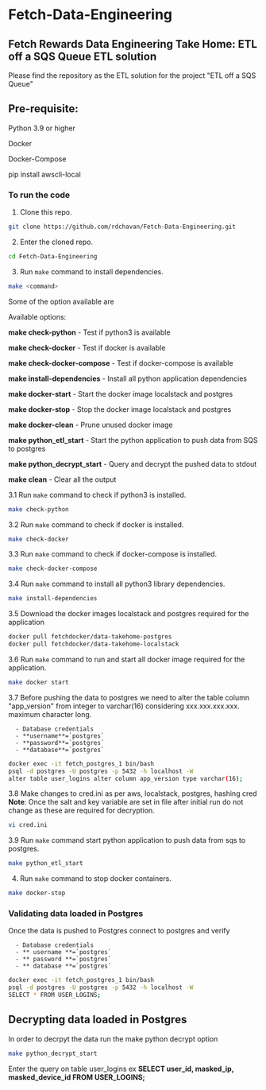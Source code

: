 # Fetch-Data-Engineering

## Fetch Rewards Data Engineering Take Home: ETL off a SQS Queue ETL solution

Please find the repository as the ETL solution for the project "ETL off a SQS Queue"

## Pre-requisite:
Python 3.9 or higher

Docker

Docker-Compose

pip install awscli-local

### To run the code
1. Clone this repo.
```bash
git clone https://github.com/rdchavan/Fetch-Data-Engineering.git
```

2. Enter the cloned repo.
```bash
cd Fetch-Data-Engineering
```

3. Run `make` command to install dependencies.
```bash
make <command>
```
Some of the option available are

Available options:

  **make check-python**		      - Test if python3 is available

  **make check-docker**		      - Test if docker is available
  
  **make check-docker-compose**	- Test if docker-compose is available
  
  **make install-dependencies**	- Install all python application dependencies
  
  **make docker-start**		      - Start the docker image localstack and postgres
  
  **make docker-stop**		      - Stop the docker image localstack and postgres
  
  **make docker-clean**		      - Prune unused docker image
  
  **make python_etl_start**		  - Start the python application to push data from SQS to postgres 
  
  **make python_decrypt_start**	- Query and decrypt the pushed data to stdout
  
  **make clean**			- Clear all the output

3.1 Run `make` command to check if python3 is installed.
```bash
make check-python
```

3.2 Run `make` command to check if docker is installed.
```bash
make check-docker
```

3.3 Run `make` command to check if docker-compose is installed.
```bash
make check-docker-compose
```

3.4 Run `make` command to install all python3 library dependencies.
```bash
make install-dependencies
```
      
3.5 Download the docker images localstack and postgres required for the application
```bash
docker pull fetchdocker/data-takehome-postgres
docker pull fetchdocker/data-takehome-localstack
```      
      
3.6 Run `make` command to run and start all docker image required for the application.
```bash
make docker start
```

3.7 Before pushing the data to postgres we need to alter the table column "app_version" from integer to varchar(16) considering xxx.xxx.xxx.xxx. maximum character long.

      - Database credentials
      - **username**=`postgres`
      - **password**=`postgres`
      - **database**=`postgres`
      
```bash
docker exec -it fetch_postgres_1 bin/bash
psql -d postgres -U postgres -p 5432 -h localhost -W
alter table user_logins alter column app_version type varchar(16);
``` 

      
3.8 Make changes to cred.ini as per aws, localstack, postgres, hashing cred
**Note**: Once the salt and key variable are set in file after initial run do not change as these are required for decryption.
```bash
vi cred.ini
```
      
3.9 Run `make` command start python application to push data from sqs to postgres.
```bash
make python_etl_start
```

4. Run `make` command to stop docker containers.
```bash
make docker-stop
```
    
### Validating data loaded in Postgres    
Once the data is pushed to Postgres connect to postgres and verify

      - Database credentials
      - ** username **=`postgres`
      - ** password **=`postgres`
      - ** database **=`postgres`
      
```bash
docker exec -it fetch_postgres_1 bin/bash
psql -d postgres -U postgres -p 5432 -h localhost -W
SELECT * FROM USER_LOGINS;
``` 



## Decrypting data loaded in Postgres
In order to decrpyt the data  run the make python decrypt option
```bash
make python_decrypt_start
```
Enter the query on table user_logins ex **SELECT user_id, masked_ip, masked_device_id FROM USER_LOGINS;**

